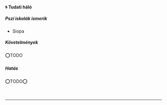 #### 🌀 Tudati háló

##### Pszí iskolák ismerik

- Siopa

##### Követelmények

⭕TODO

##### Hatás

⭕TODO⭕

<br />

---
